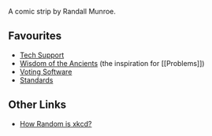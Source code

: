 A comic strip by Randall Munroe.
## Favourites

- [Tech Support](https://xkcd.com/806/)
- [Wisdom of the Ancients](https://xkcd.com/979/) (the inspiration for [[Problems]])
- [Voting Software](https://xkcd.com/2030/)
- [Standards](https://xkcd.com/927/)

## Other Links

- [How Random is xkcd?](https://hardmath123.github.io/xkcd-random.html)
